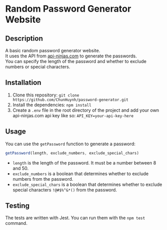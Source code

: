 # Random Password Generator Website

## **Description**

A basic random password generator website.<br>
It uses the API from [api-ninjas.com](https://api.api-ninjas.com) to generate the passwords.<br>
You can specify the length of the password and whether to exclude numbers or special characters. 

## **Installation**

1. Clone this repository: `git clone https://github.com/ChunHuynh/password-generator.git`
2. Install the dependencies: `npm install`
3. Create a `.env` file in the root directory of the project and add your own api-ninjas.com api key like so: `API_KEY=your-api-key-here`

## **Usage**

You can use the `getPassword` function to generate a password:

```javascript
getPassword(length, exclude_numbers, exclude_special_chars)
```
- `length` is the length of the password. It must be a number between 8 and 50.
- `exclude_numbers` is a boolean that determines whether to exclude numbers from the password.
- `exclude_special_chars` is a boolean that determines whether to exclude special characters `!@#$%^&*()` from the password.

## **Testing**

The tests are written with Jest. You can run them with the `npm test` command.